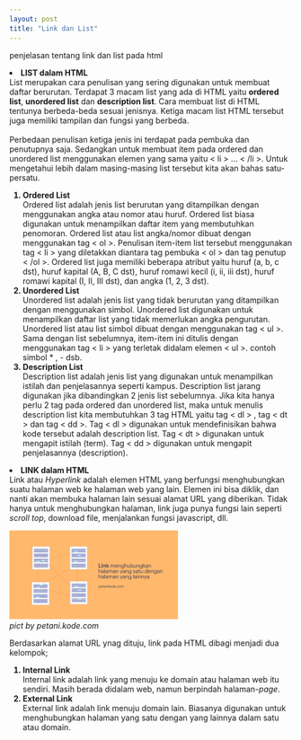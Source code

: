 ```yaml
---
layout: post
title: "Link dan List"
---
```


penjelasan tentang link dan list pada html

<li><b>LIST dalam HTML</b></li>
List merupakan cara penulisan yang sering digunakan untuk membuat daftar berurutan. Terdapat 3 macam list yang ada di HTML yaitu <b>ordered list</b>, <b>unordered list</b> dan <b>description list</b>. Cara membuat list di HTML tentunya berbeda-beda sesuai jenisnya. Ketiga macam list HTML tersebut juga memiliki tampilan dan fungsi yang berbeda.<br><br>Perbedaan penulisan ketiga jenis ini terdapat pada pembuka dan penutupnya saja. Sedangkan untuk membuat item pada ordered dan unordered list menggunakan elemen yang sama yaitu < li > ... < /li >. Untuk mengetahui lebih dalam masing-masing list tersebut kita akan bahas satu-persatu.
<ol type="1">
    <b><li>Ordered List</li></b>
    Ordered list adalah jenis list berurutan yang ditampilkan dengan menggunakan angka atau nomor atau huruf. Ordered list biasa digunakan untuk menampilkan daftar item yang membutuhkan penomoran. Ordered list atau list angka/nomor dibuat dengan menggunakan tag < ol >. Penulisan item-item list tersebut menggunakan tag < li > yang diletakkan diantara tag pembuka < ol > dan tag penutup < /ol >. Ordered list juga memiliki beberapa atribut yaitu huruf (a, b, c dst), huruf kapital (A, B, C dst), huruf romawi kecil (i, ii, iii dst), huruf romawi kapital (I, II, III dst), dan angka (1, 2, 3 dst).
    <b><li>Unordered List</li></b>
    Unordered list adalah jenis list yang tidak berurutan yang ditampilkan dengan menggunakan simbol. Unordered list digunakan untuk menampilkan daftar list yang tidak memerlukan angka pengurutan. Unordered list atau list simbol dibuat dengan menggunakan tag < ul >. Sama dengan list sebelumnya, item-item ini ditulis dengan menggunakan tag < li > yang terletak didalam elemen < ul >. contoh simbol * , - dsb.
    <b><li>Description List</li></b>
    Description list adalah jenis list yang digunakan untuk menampilkan istilah dan penjelasannya seperti kampus. Description list jarang digunakan jika dibandingkan 2 jenis list sebelumnya. Jika kita hanya perlu 2 tag pada ordered dan unordered list, maka untuk menulis description list kita membutuhkan 3 tag HTML yaitu tag < dl > , tag < dt > dan tag < dd >. Tag < dl > digunakan untuk mendefinisikan bahwa kode tersebut adalah description list. Tag < dt > digunakan untuk mengapit istilah (term). Tag < dd > digunakan untuk mengapit penjelasannya (description).
</ol>
<li><b>LINK dalam HTML</b></li>
Link atau <i>Hyperlink</i> adalah elemen HTML yang berfungsi menghubungkan suatu halaman web ke halaman web yang lain. Elemen ini bisa diklik, dan nanti akan membuka halaman lain sesuai alamat URL yang diberikan. Tidak hanya untuk menghubungkan halaman, link juga punya fungsi lain seperti <i>scroll top</i>, download file, menjalankan fungsi javascript, dll. 

<img src="/assets/image/link.png" width="300"><br>
<i>pict by petani.kode.com</i>

Berdasarkan alamat URL ynag dituju, link pada HTML dibagi menjadi dua kelompok;

<ol type="1">
    <b><li>Internal Link</li></b>
    Internal link adalah link yang menuju ke domain atau halaman web itu sendiri. Masih berada didalam web, namun berpindah halaman-<i>page</i>.
    <b><li>External Link</li></b>
    External link adalah link menuju domain lain. Biasanya digunakan untuk menghubungkan halaman yang satu dengan yang lainnya dalam satu atau domain.
</ol>

